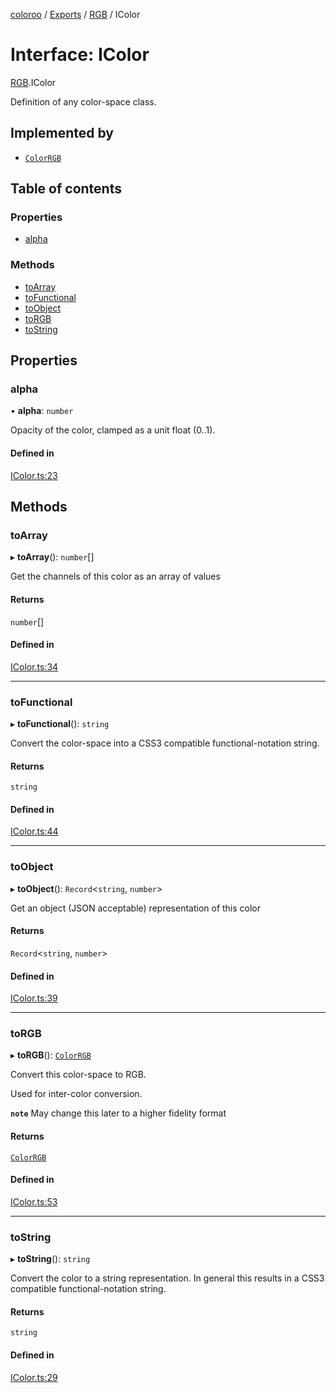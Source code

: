 [coloroo](../README.md) / [Exports](../modules.md) / [RGB](../modules/RGB.md) / IColor

# Interface: IColor

[RGB](../modules/RGB.md).IColor

Definition of any color-space class.

## Implemented by

- [`ColorRGB`](../classes/RGB.ColorRGB.md)

## Table of contents

### Properties

- [alpha](RGB.IColor.md#alpha)

### Methods

- [toArray](RGB.IColor.md#toarray)
- [toFunctional](RGB.IColor.md#tofunctional)
- [toObject](RGB.IColor.md#toobject)
- [toRGB](RGB.IColor.md#torgb)
- [toString](RGB.IColor.md#tostring)

## Properties

### alpha

• **alpha**: `number`

Opacity of the color, clamped as a unit float (0..1).

#### Defined in

[IColor.ts:23](https://github.com/chris-pikul/coloroo/blob/ffcd5a2/src/IColor.ts#L23)

## Methods

### toArray

▸ **toArray**(): `number`[]

Get the channels of this color as an array of values

#### Returns

`number`[]

#### Defined in

[IColor.ts:34](https://github.com/chris-pikul/coloroo/blob/ffcd5a2/src/IColor.ts#L34)

___

### toFunctional

▸ **toFunctional**(): `string`

Convert the color-space into a CSS3 compatible functional-notation string.

#### Returns

`string`

#### Defined in

[IColor.ts:44](https://github.com/chris-pikul/coloroo/blob/ffcd5a2/src/IColor.ts#L44)

___

### toObject

▸ **toObject**(): `Record`<`string`, `number`\>

Get an object (JSON acceptable) representation of this color

#### Returns

`Record`<`string`, `number`\>

#### Defined in

[IColor.ts:39](https://github.com/chris-pikul/coloroo/blob/ffcd5a2/src/IColor.ts#L39)

___

### toRGB

▸ **toRGB**(): [`ColorRGB`](../classes/RGB.ColorRGB.md)

Convert this color-space to RGB.

Used for inter-color conversion.

**`note`** May change this later to a higher fidelity format

#### Returns

[`ColorRGB`](../classes/RGB.ColorRGB.md)

#### Defined in

[IColor.ts:53](https://github.com/chris-pikul/coloroo/blob/ffcd5a2/src/IColor.ts#L53)

___

### toString

▸ **toString**(): `string`

Convert the color to a string representation. In general this results in a
CSS3 compatible functional-notation string.

#### Returns

`string`

#### Defined in

[IColor.ts:29](https://github.com/chris-pikul/coloroo/blob/ffcd5a2/src/IColor.ts#L29)
